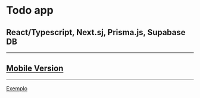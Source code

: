 # Todo app

## React/Typescript, Next.sj, Prisma.js, Supabase DB

---

## <a href="https://github.com/mvfernandes/todo-app-react-native" target="_blank"> Mobile Version </a>

---

<a href="https://ehssyg.dm.files.1drv.com/y4mAZZXApPUZD2RWk840HL9Zrd1uiBAqwoklc8e6_A6Ch1cRyXivPgNlCoOkTW5efJLUwor84zR7NKjg3RQLl8nRP0eNjUNqTGSOzOuHqgTJv6ExjEEglqT3HGe0sOMbNrtUGzWPMvh0WyZx1WCDE0zUE3IqgI8Ufhud78hakPR5RQvnYtdMfXz7k_DXNByGMvVljXRsLLzSuqxsCR069Ceaw/2021-11-15-12-23-00.gif?psid=1" target="_blank" >Exemplo</a>

